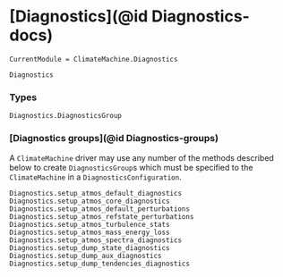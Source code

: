 # [Diagnostics](@id Diagnostics-docs)

```@meta
CurrentModule = ClimateMachine.Diagnostics
```

```@docs
Diagnostics
```

### Types

```@docs
Diagnostics.DiagnosticsGroup
```

### [Diagnostics groups](@id Diagnostics-groups)

A `ClimateMachine` driver may use any number of the methods described below
to create `DiagnosticsGroup`s which must be specified to the `ClimateMachine`
in a `DiagnosticsConfiguration`.

```@docs
Diagnostics.setup_atmos_default_diagnostics
Diagnostics.setup_atmos_core_diagnostics
Diagnostics.setup_atmos_default_perturbations
Diagnostics.setup_atmos_refstate_perturbations
Diagnostics.setup_atmos_turbulence_stats
Diagnostics.setup_atmos_mass_energy_loss
Diagnostics.setup_atmos_spectra_diagnostics
Diagnostics.setup_dump_state_diagnostics
Diagnostics.setup_dump_aux_diagnostics
Diagnostics.setup_dump_tendencies_diagnostics
```
